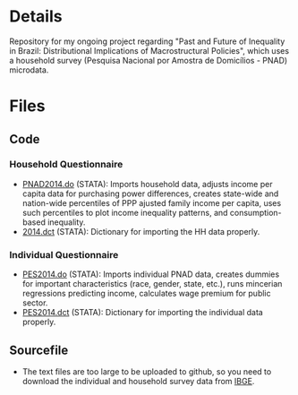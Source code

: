 # Details

Repository for my ongoing project regarding "Past and Future of Inequality in Brazil: Distributional Implications of Macrostructural Policies", which uses a household survey (Pesquisa Nacional por Amostra de Domicílios - PNAD) microdata. 

# Files

## Code

### Household Questionnaire 

- [PNAD2014.do](https://github.com/omercadopopular/cgoes/edit/master/inequalitybrazil/pnad2014.do) (STATA): Imports household data, adjusts income per capita data for purchasing power differences, creates state-wide and nation-wide percentiles of PPP ajusted family income per capita, uses such percentiles to plot income inequality patterns, and consumption-based inequality.
- [2014.dct](https://github.com/omercadopopular/cgoes/edit/master/inequalitybrazil/2014.dct) (STATA): Dictionary for importing the HH data properly.

### Individual Questionnaire 

- [PES2014.do](https://github.com/omercadopopular/cgoes/edit/master/inequalitybrazil/pes2014.do) (STATA): Imports individual PNAD data, creates dummies for important characteristics (race, gender, state, etc.), runs mincerian regressions predicting income, calculates wage premium for public sector.
- [PES2014.dct](https://github.com/omercadopopular/cgoes/edit/master/inequalitybrazil/pes2014.dct) (STATA): Dictionary for importing the individual data properly.

## Sourcefile

- The text files are too large to be uploaded to github, so you need to download the individual and household survey data from [IBGE](http://www.ibge.gov.br/home/estatistica/populacao/trabalhoerendimento/pnad2014/microdados.shtm).
